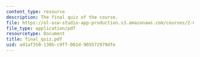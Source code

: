 ```yaml
---
content_type: resource
description: The final quiz of the course.
file: https://ol-ocw-studio-app-production.s3.amazonaws.com/courses/2-081j-plates-and-shells-spring-2007/ad1af350130bc9ff001d905572979dfe_final_quiz.pdf
file_type: application/pdf
resourcetype: Document
title: final_quiz.pdf
uid: ad1af350-130b-c9ff-001d-905572979dfe
---
```

